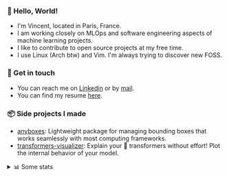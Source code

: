 ### 👋 Hello, World!

- I'm Vincent, located in Paris, France.
- I am working closely on MLOps and software engineering aspects of machine learning projects.
- I like to contribute to open source projects at my free time.
- I use Linux (Arch btw) and Vim. I'm always trying to discover new FOSS.

### 🔗 Get in touch

- You can reach me on [Linkedin](https://www.linkedin.com/in/vincent-duchauffour-3a9641155/) or by [mail](mailto:vincent.duchauffour@proton.me).
- You can find my resume [here](https://raw.githubusercontent.com/VDuchauffour/resume/main/resume.pdf).

### 📦 Side projects I made

- [anyboxes](https://github.com/VDuchauffour/anyboxes): Lightweight package for managing bounding boxes that works seamlessly with most computing frameworks.
- [transformers-visualizer](https://github.com/VDuchauffour/transformers-visualizer): Explain your 🤗 transformers without effort! Plot the internal behavior of your model. 

<details><summary>📊 Some stats</summary>  
  
<p align="center">
  <img alt="VDuchauffour's github stats" src="https://github-readme-stats.vercel.app/api?username=VDuchauffour&include_all_commits=true&show_icons=true&theme=react"/>
  <br />
  <img alt="VDuchauffour's streak stats" src="https://streak-stats.demolab.com?user=VDuchauffour&theme=react"/>
  <br />
  <img alt="VDuchauffour's language stats" src="https://github-readme-stats.vercel.app/api/top-langs/?username=VDuchauffour&count_private=true&include_all_commits=true&show_icons=true&layout=compact&theme=react"/>
  <!--   <br />
  <img alt="VDuchauffour's Wakatime stats" src="https://github-readme-stats.vercel.app/api/wakatime?username=VDuchauffour&theme=react"/> -->
</p>

#### 🧭 Wakatime stats
<!--START_SECTION:waka-->
![Code Time](http://img.shields.io/badge/Code%20Time-1%2C763%20hrs%2056%20mins-blue)

![Lines of code](https://img.shields.io/badge/From%20Hello%20World%20I%27ve%20Written-3.4%20million%20lines%20of%20code-blue)

**🐱 My GitHub Data** 

> 📦 971.0 kB Used in GitHub's Storage 
 > 
> 🏆 439 Contributions in the Year 2024
 > 
> 🚫 Not Opted to Hire
 > 
> 📜 9 Public Repositories 
 > 
> 🔑 2 Private Repositories 
 > 
**I'm an Early 🐤** 

```text
🌞 Morning                317 commits         ██░░░░░░░░░░░░░░░░░░░░░░░   08.06 % 
🌆 Daytime                2083 commits        █████████████░░░░░░░░░░░░   52.94 % 
🌃 Evening                1166 commits        ███████░░░░░░░░░░░░░░░░░░   29.63 % 
🌙 Night                  369 commits         ██░░░░░░░░░░░░░░░░░░░░░░░   09.38 % 
```
📅 **I'm Most Productive on Monday** 

```text
Monday                   906 commits         ██████░░░░░░░░░░░░░░░░░░░   23.02 % 
Tuesday                  657 commits         ████░░░░░░░░░░░░░░░░░░░░░   16.70 % 
Wednesday                671 commits         ████░░░░░░░░░░░░░░░░░░░░░   17.05 % 
Thursday                 756 commits         █████░░░░░░░░░░░░░░░░░░░░   19.21 % 
Friday                   617 commits         ████░░░░░░░░░░░░░░░░░░░░░   15.68 % 
Saturday                 75 commits          ░░░░░░░░░░░░░░░░░░░░░░░░░   01.91 % 
Sunday                   253 commits         ██░░░░░░░░░░░░░░░░░░░░░░░   06.43 % 
```


📊 **This Week I Spent My Time On** 

```text
💬 Programming Languages: 
Python                   16 hrs 43 mins      ████████████░░░░░░░░░░░░░   49.78 % 
XML                      5 hrs 38 mins       ████░░░░░░░░░░░░░░░░░░░░░   16.81 % 
Other                    5 hrs 35 mins       ████░░░░░░░░░░░░░░░░░░░░░   16.63 % 
C++                      2 hrs 18 mins       ██░░░░░░░░░░░░░░░░░░░░░░░   06.89 % 
YAML                     1 hr 26 mins        █░░░░░░░░░░░░░░░░░░░░░░░░   04.30 % 
```


 Last Updated on 08/05/2024 00:32:21 UTC
<!--END_SECTION:waka-->
</details>

